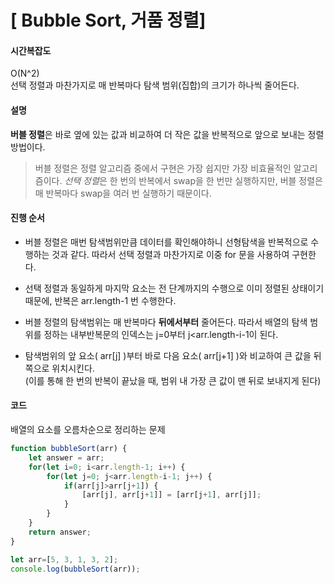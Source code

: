 # [ Bubble Sort, 거품 정렬]

#### 시간복잡도

O(N^2)  
선택 정렬과 마찬가지로 매 반복마다 탐색 범위(집합)의 크기가 하나씩 줄어든다.

#### 설명

**버블 정렬**은 바로 옆에 있는 값과 비교하여 더 작은 값을 반복적으로 앞으로 보내는 정렬 방법이다.

> 버블 정렬은 정렬 알고리즘 중에서 구현은 가장 쉽지만 가장 비효율적인 알고리즘이다. *선택 정렬*은 한 번의 반복에서 swap을 한 번만 실행하지만, 버블 정렬은 매 반복마다 swap을 여러 번 실행하기 때문이다.

#### 진행 순서

+ 버블 정렬은 매번 탐색범위만큼 데이터를 확인해야하니 선형탐색을 반복적으로 수행하는 것과 같다. 따라서 선택 정렬과 마찬가지로 이중 for 문을 사용하여 구현한다.

+ 선택 정렬과 동일하게 마지막 요소는 전 단계까지의 수행으로 이미 정렬된 상태이기 때문에, 반복은 arr.length-1 번 수행한다. 

+ 버블 정렬의 탐색범위는 매 반복마다 **뒤에서부터** 줄어든다. 따라서 배열의 탐색 범위를 정하는 내부반복문의 인덱스는 j=0부터 j<arr.length-i-1이 된다.

+ 탐색범위의 앞 요소( arr[j] )부터 바로 다음 요소( arr[j+1] )와 비교하여 큰 값을 뒤쪽으로 위치시킨다.   
(이를 통해 한 번의 반복이 끝났을 때, 범위 내 가장 큰 값이 맨 뒤로 보내지게 된다)

#### 코드
배열의 요소를 오름차순으로 정리하는 문제
```javascript
function bubbleSort(arr) {
    let answer = arr;
    for(let i=0; i<arr.length-1; i++) {
        for(let j=0; j<arr.length-i-1; j++) {
            if(arr[j]>arr[j+1]) {
                [arr[j], arr[j+1]] = [arr[j+1], arr[j]];
            }
        }
    }
    return answer;
}

let arr=[5, 3, 1, 3, 2];
console.log(bubbleSort(arr));
```